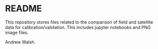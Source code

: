 # README #

This repository stores files related to the comparison of field and satellite data
for calibration/validation. This includes jupyter notebooks and PNG image files.

Andrew Walsh.